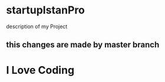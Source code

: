 # startupIstanPro

description of my Project
## this changes are  made by master branch


# I Love Coding 
